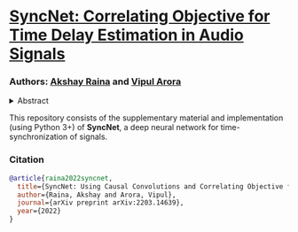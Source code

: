 <!-- # INTERSPEECH' 22 -->
# [SyncNet: Correlating Objective for Time Delay Estimation in Audio Signals](https://arxiv.org/abs/2203.14639)
### Authors: [Akshay Raina](https://raina-akshay.github.io) and [Vipul Arora](https://vipular.github.io)

<details>
<summary>Abstract</summary>
This study addresses the task of performing robust and reliable time-delay estimation in signals in noisy and reverberating environments. In contrast to the popular signal processing based methods, this paper proposes to transform the input signals using a deep neural network into another pair of sequences which show high cross correlation at the actual time delay. This is achieved with the help of a novel correlation function based objective function for training the network. The proposed approach is also intrinsically interpretable as it does not lose temporal information. Experimental evaluations are performed for estimating mutual time delays for different types of audio signals such as pulse, speech and musical beats. SyncNet outperforms other classical approaches, such as GCC-PHAT, and some other learning based approaches.
</details>

This repository consists of the supplementary material and implementation (using Python 3+) of __SyncNet__, a deep neural network for time-synchronization of signals.

<!--For the demo of the proposed methodology, please check the [jupyter notebook](https://google.com).-->

### Citation
```BibTeX
@article{raina2022syncnet,
  title={SyncNet: Using Causal Convolutions and Correlating Objective for Time Delay Estimation in Audio Signals},
  author={Raina, Akshay and Arora, Vipul},
  journal={arXiv preprint arXiv:2203.14639},
  year={2022}
}
```

